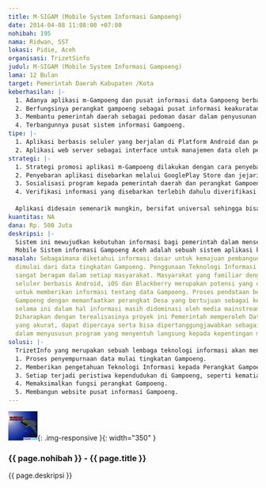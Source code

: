 ```yaml
---
title: M-SIGAM (Mobile System Informasi Gampoeng)
date: 2014-04-08 11:08:00 +07:00
nohibah: 195
nama: Ridwan, SST
lokasi: Pidie, Aceh
organisasi: TrizetSinfo
judul: M-SIGAM (Mobile System Informasi Gampoeng)
lama: 12 Bulan
target: Pemerintah Daerah Kabupaten /Kota
keberhasilan: |-
  1. Adanya aplikasi m-Gampoeng dan pusat informasi data Gampoeng berbasis seluler.
  2. Berfungsinya perangkat gampoeng sebagai pusat informasi keakuratan data.
  3. Membantu pemerintah daerah sebagai pedoman dasar dalam penyusunan program yang menyentuh langsung kepada kepentingan masyarakat.
  4. Terbangunnya pusat sistem informasi Gampoeng.
tipe: |-
  1. Aplikasi berbasis seluler yang berjalan di Platform Android dan perangkat hp yang support Java (J2ME) dan sangat mungkin untuk dimodifikasi untuk berjalan di Platform lain nya untuk informasi data Gampoeng.
  2. Aplikasi web server sebagai interface untuk manajemen data oleh perangkat Gampoeng.
strategi: |-
  1. Strategi promosi aplikasi m-Gampoeng dilakukan dengan cara penyebaran informasi melalui media massa dan jejaring sosial.
  2. Penyebaran aplikasi disebarkan melalui GooglePlay Store dan jejaring sosial.
  3. Sosialisasi program kepada pemerintah daerah dan perangkat Gampoeng kabupaten/Kota.
  4. Verifikasi informasi yang disebarkan terlebih dahulu diverifikasi ke pemerintah Daerah.

  Aplikasi didesain semenarik mungkin, bersifat universal sehingga bisa dimanfaatkan oleh berbagai lapisan masyarakat, selain itu juga melibatkan partisipasi masyarakat dan pemerintah Daerah. Aplikasi m-Gampoeng menyediakan update informasi kependudukan yang terjadi di Gampoeng dapat dilakukan updating langsung ke sistem melalui jaringan Internet.
kuantitas: NA
dana: Rp. 500 Juta
deskripsi: |-
  Sistem ini mewujudkan kebutuhan informasi bagi pemerintah dalam mensejahterakan rakyat, dimana data dientry dari gampong langsung secara online ke aplikasi oleh perangkat gampong, dalam hal ini diberi tanggungjawab kepada pengelola administrasi gampong, sehingga tingkat keakuratan data sangat tinggi, adapun data yang harus di update setiap bulannya adalah; jumlah angka kelahiran, angka kematian, jumlah anak yatim, jumlah anak usia sekolah sesuai dengan jenjang pendidikan, dan data-data terkait dengan petensi gampong dan aset gampong, ditingkat kecamatan, kabupaten hanya melakukan pengawasan, verifikasi dan pembinaan kepada operator di gampong, informasi dari masing-masing gampong dapat konsolidasi ke tingkat kecamatan serta propinsi.
  Mobile Sistem informasi Gampoeng Aceh adalah sebuah sistem aplikasi komputer berbasis web dan seluler dengan memanfaatkan jaringan Internet sebagai media komunikasi dan teknologi perangkat seluler yang bertujuan mengetahui secara jelas data jumlah orang miskin, tingkat pendidikan, umur, dan berbagai kategori lainnya yang berkaitan dengan kependudukan mulai tingkatan gampoeng (Desa). Data dapat diinput dan diupdate langsung oleh operator perangkat Gampoeng ke dalam sistem melalui internet sehingga tingkat ke akuratan data dan informasi dapat diwujudkan, karena apapun peristiwa kependudukan yang terjadi di Gampong seperti kelahiran, kematian, perkawinan, cerai dan lainnya, data dapat diupdate langsung ke sistem.
masalah: Sebagaimana diketahui informasi dasar untuk kemajuan pembangunan semuanya
  dimulai dari data tingkatan Gampoeng. Penggunaan Teknologi Informasi dewasa ini
  sangat beragam dalam setiap masyarakat. Masyarakat yang familiar dengan aplikasi
  seluler berbasis Android, iOS dan Blackberry merupakan potensi yang dapat dimanfaatkan
  untuk memberikan informasi tentang data Gampoeng. Proses pendataan beragam informasi
  Gampoeng dengan memanfaatkan perangkat Desa yang bertujuan sebagai keakuratan dataYang
  selama ini dalam hal informasi masih didominasi oleh media mainstream yang mayoritas.
  Diharapkan dengan terealisasinya proyek ini Pemerintah memperoleh Data dan Informasi
  yang akurat, dapat dipercaya serta bisa dipertanggungjawabkan sebagai pedoman dasar
  dalam menyususun program yang menyentuh langsung kepada kepentingan masyarakat.
solusi: |-
  TrizetInfo yang merupakan sebuah lembaga teknologi informasi akan mendesain sebuah aplikasi yang dapat berjalan di perangkat seluler. Selain membangun sebuah aplikasi Data Informasi Gampoeng untuk Smartphone (Seluler), sistem Informasi juga bertujuan untuk :
  1. Proses penyempurnaan data mulai tingkatan Gampoeng.
  2. Memberikan pengetahuan Teknologi Informasi kepada Perangkat Gampoeng.
  3. Setiap terjadi peristiwa kependudukan di Gampoeng, seperti kematian, kelahiran, perkawinan, cerai dan perpindahan dapat dilakukan updating langsung ke sistem melalui jaringan Internet.
  4. Memaksimalkan fungsi perangkat Gampoeng.
  5. Membangun website pusat informasi Gampoeng.
---
```


![195](/static/img/hibahcms/195.png){: .img-responsive }{: width="350" }

### {{ page.nohibah }} - {{ page.title }}

{{ page.deskripsi }}
